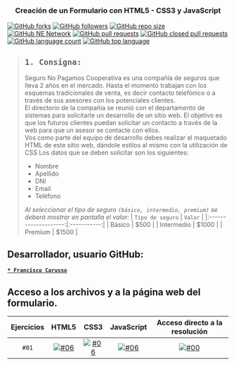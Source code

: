 
# <h3 align="center">Creación de un Formulario con HTML5 - CSS3 y JavaScript</h3>

[![GitHub forks](https://img.shields.io/github/forks/Todointerconectado/create_form?logo=github)](https://github.com/Todointerconectado/create_form/fork)
[![GitHub followers](https://img.shields.io/github/followers/Todointerconectado?logo=github)](#)
[![GitHub repo size](https://img.shields.io/github/repo-size/Todointerconectado/create_form?logo=github)](#)
[![GitHub NE Network](https://img.shields.io/badge/NE-Network-blue?logo=github)](https://github.com/Todointerconectado/create_form/network)
[![GitHub pull requests](https://img.shields.io/github/issues-pr/Todointerconectado/create_form?color=blue&logo=github)](https://github.com/Todointerconectado/create_form/pulls)
[![GitHub closed pull requests](https://img.shields.io/github/issues-pr-closed/Todointerconectado/create_form?color=blue&logo=github)](https://github.com/Todointerconectado/create_form/pulls)
[![GitHub language count](https://img.shields.io/github/languages/count/Todointerconectado/create_form?logo=github)](#)
[![GitHub top language](https://img.shields.io/github/languages/top/Todointerconectado/create_form?logo=github)](#)

> ## ```1. Consigna:``` <br>
> Seguro No Pagamos Cooperativa es una compañía de seguros que lleva 2 años en el mercado.
Hasta el momento trabajan con los esquemas tradicionales de venta, es decir contacto
telefónico o a través de sus asesores con los potenciales clientes. <br>
El directorio de la compañía se reunió con el departamento de sistemas para solicitarle un
desarrollo de un sitio web. El objetivo es que los futuros clientes puedan solicitar un contacto
a través de la web para que un asesor se contacte con ellos. <br>
Vos como parte del equipo de desarrollo debes realizar el maquetado HTML de este sitio web,
dándole estilos al mismo con la utilización de CSS
Los datos que se deben solicitar son los siguientes: <br>
> *  Nombre
> * Apellido
> * DNI
> * Email
> * Teléfono
>
>
> _Al seleccionar el tipo de seguro ```(básico, intermedio, premium)``` se deberá mostrar en pantalla el valor:_
>   | ```Tipo de seguro``` | ```Valor``` |
>   |:--------------------:|:-----------:|
>   |       Básico         |    $500     |
>   |       Intermedio     |    $1000    |
>   |       Premium        |    $1500    |



## Desarrollador, usuario GitHub:
**[`* Francisco Carusso`](https://github.com/Todointerconectado)**

## Acceso a los archivos y a la página web del formulario.

|Ejercicios| HTML5 | CSS3 | JavaScript |    Acceso directo a la resolución     |
|:--------:|:-----:|:----:|:----------:|:------------------------------------: |
|   `#01`  | [![#06](https://img.shields.io/badge/archivo-HTML5-blue?logo=html5)](./index.html)  | [![#06](https://img.shields.io/badge/archivo-css3-blue?logo=css3&logoColor=rgb%28102%2C%20188%2C%20249%29)](./src/css/style.css) | [![#06](https://img.shields.io/badge/archivo-JS-blue?logo=javascript)](./src/js/app.js)  | [![#00](https://img.shields.io/badge/https%3A%2F%2Ftodointerconectado.github.io-%2Fcreate_form-blue?logo=html5)](https://todointerconectado.github.io/create_form) |

